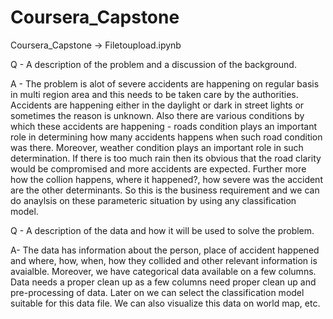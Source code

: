 # Coursera_Capstone
Coursera_Capstone
-> Filetoupload.ipynb

Q - A description of the problem and a discussion of the background. 

A - The problem is alot of severe accidents are happening on regular basis in multi region area and this needs to be taken care by the authorities. Accidents are happening either in the daylight or dark in street lights or sometimes the reason is unknown. Also there are various conditions by which these accidents are happening - roads condition plays an important role in determining how many accidents happens when such road condition was there. Moreover, weather condition plays an important role in such determination. If there is too much rain then its obvious that the road clarity would be compromised and more accidents are expected. Further more how the collion happens, where it happened?, how severe was the accident are the other determinants. So this is the business requirement and we can do anaylsis on these parameteric situation by using any classification model.

Q - A description of the data and how it will be used to solve the problem. 

A- The data has information about the person, place of accident happened and where, how, when, how they collided and other relevant information is avaialble. Moreover, we have categorical data available on a few columns. Data needs a proper clean up as a few columns need proper clean up and pre-processing of data. Later on we can select the classification model suitable for this data file. We can also visualize this data on world map, etc.

